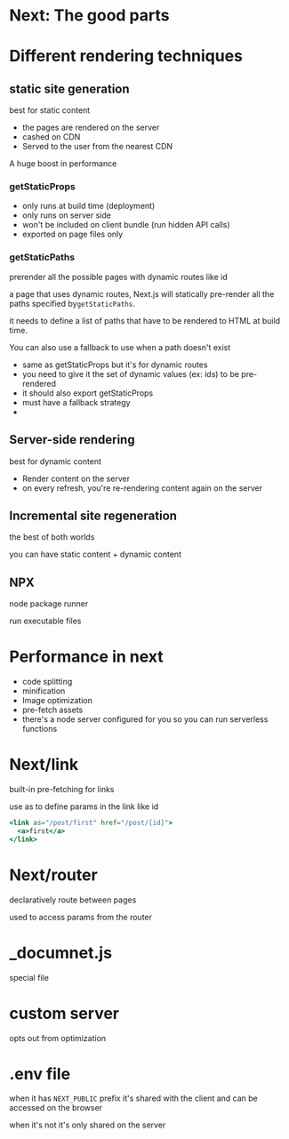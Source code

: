 # Next: The good parts

# Different rendering techniques

## static site generation

best for static content

- the pages are rendered on the server
- cashed on CDN
- Served to the user from the nearest CDN

A huge boost in performance

### getStaticProps

- only runs at build time (deployment)
- only runs on server side
- won't be included on client bundle (run hidden API calls)
- exported on page files only

### getStaticPaths

prerender all the possible pages with dynamic routes like id

a page that uses dynamic routes, Next.js will statically pre-render all the paths specified by`getStaticPaths`.

it needs to define a list of paths that have to be rendered to HTML at build time.

You can also use a fallback to use when a path doesn't exist

- same as getStaticProps but it's for dynamic routes
- you need to give it the set of dynamic values (ex: ids) to be pre-rendered
- it should also export getStaticProps
- must have a fallback strategy
-

## Server-side rendering

best for dynamic content

- Render content on the server
- on every refresh, you're re-rendering content again on the server

## Incremental site regeneration

the best of both worlds

you can have static content + dynamic content

## NPX

node package runner

run executable files

# Performance in next

- code splitting
- minification
- Image optimization
- pre-fetch assets
- there's a node server configured for you so you can run serverless functions

# Next/link

built-in pre-fetching for links

use as to define params in the link like id

```jsx
<link as="/post/first" href="/post/[id]">
  <a>first</a>
</link>
```

# Next/router

declaratively route between pages

used to access params from the router

# \_documnet.js

special file

# custom server

opts out from optimization

# .env file

when it has `NEXT_PUBLIC` prefix it's shared with the client and can be accessed on the browser

when it's not it's only shared on the server
